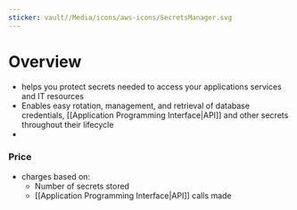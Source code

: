 ```yaml
---
sticker: vault//Media/icons/aws-icons/SecretsManager.svg
---
```

# Overview 
- helps you protect secrets needed to access your applications services and IT resources
- Enables easy rotation, management, and retrieval of database credentials, [[Application Programming Interface|API]] and other secrets throughout their lifecycle
- 
### Price
- charges based on:
	- Number of secrets stored
	- [[Application Programming Interface|API]] calls made

